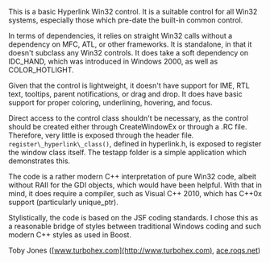 This is a basic Hyperlink Win32 control.  It is a suitable control
for all Win32 systems, especially those which pre\-date the built\-in
common control.

In terms of dependencies, it relies on straight Win32 calls without
a dependency on MFC, ATL, or other frameworks.  It is standalone,
in that it doesn't subclass any Win32 controls.  It does take a soft
dependency on IDC\_HAND, which was introduced in Windows 2000, as
well as COLOR\_HOTLIGHT.

Given that the control is lightweight, it doesn't have support for
IME, RTL text, tooltips, parent notifications, or drag and drop.
It does have basic support for proper coloring, underlining,
hovering, and focus.

Direct access to the control class shouldn't be necessary, as the
control should be created either through CreateWindowEx or through
a .RC file.  Therefore, very little is exposed through the header
file.  `register\_hyperlink\_class()`, defined in hyperlink.h, is
exposed to register the window class itself.  The testapp folder
is a simple application which demonstrates this.

The code is a rather modern C++ interpretation of pure Win32 code,
albeit without RAII for the GDI objects, which would have been
helpful.  With that in mind, it does require a compiler, such as
Visual C++ 2010, which has C++0x support (particularly unique\_ptr).

Stylistically, the code is based on the JSF coding standards.  I
chose this as a reasonable bridge of styles between traditional
Windows coding and such modern C++ styles as used in Boost.

Toby Jones \([www.turbohex.com](http://www.turbohex.com), [ace.roqs.net](http://ace.roqs.net)\)

